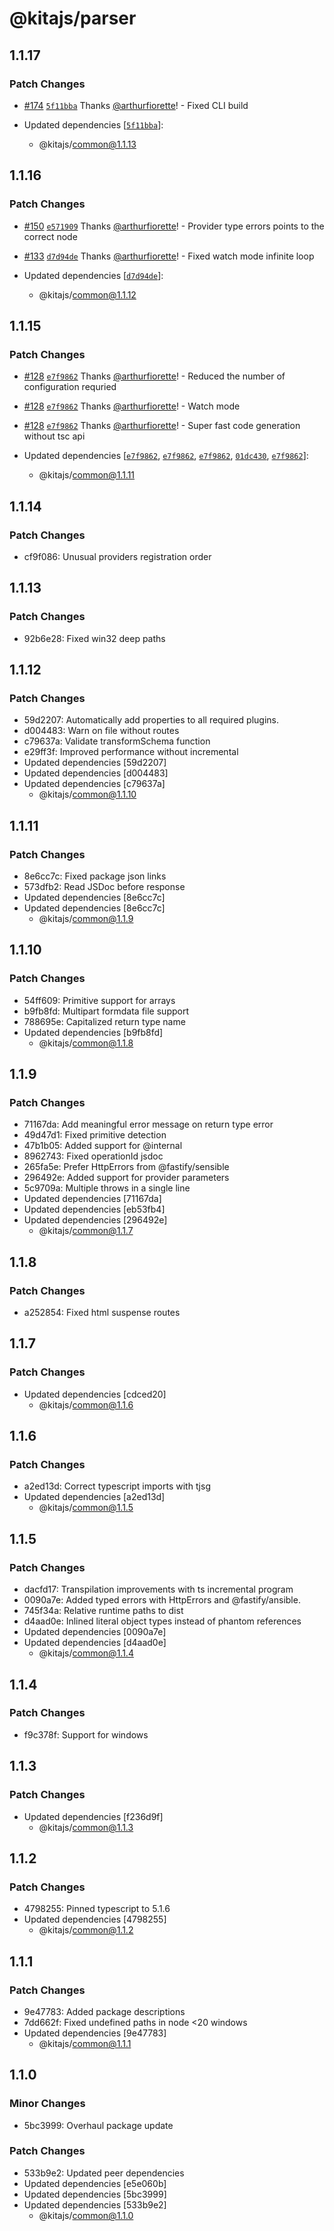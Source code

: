 # @kitajs/parser

## 1.1.17

### Patch Changes

- [#174](https://github.com/kitajs/kitajs/pull/174)
  [`5f11bba`](https://github.com/kitajs/kitajs/commit/5f11bbae5fd755efc6953c47ddd494c45358954e) Thanks
  [@arthurfiorette](https://github.com/arthurfiorette)! - Fixed CLI build

- Updated dependencies [[`5f11bba`](https://github.com/kitajs/kitajs/commit/5f11bbae5fd755efc6953c47ddd494c45358954e)]:
  - @kitajs/common@1.1.13

## 1.1.16

### Patch Changes

- [#150](https://github.com/kitajs/kitajs/pull/150)
  [`e571909`](https://github.com/kitajs/kitajs/commit/e5719094f9c0a81d1db5877f1cc32fe5ba12f218) Thanks
  [@arthurfiorette](https://github.com/arthurfiorette)! - Provider type errors points to the correct node

- [#133](https://github.com/kitajs/kitajs/pull/133)
  [`d7d94de`](https://github.com/kitajs/kitajs/commit/d7d94de3290ae713c3c59f8236a328260ca76568) Thanks
  [@arthurfiorette](https://github.com/arthurfiorette)! - Fixed watch mode infinite loop

- Updated dependencies [[`d7d94de`](https://github.com/kitajs/kitajs/commit/d7d94de3290ae713c3c59f8236a328260ca76568)]:
  - @kitajs/common@1.1.12

## 1.1.15

### Patch Changes

- [#128](https://github.com/kitajs/kitajs/pull/128)
  [`e7f9862`](https://github.com/kitajs/kitajs/commit/e7f9862753db3956a0499b38e47b98af1a283407) Thanks
  [@arthurfiorette](https://github.com/arthurfiorette)! - Reduced the number of configuration requried

- [#128](https://github.com/kitajs/kitajs/pull/128)
  [`e7f9862`](https://github.com/kitajs/kitajs/commit/e7f9862753db3956a0499b38e47b98af1a283407) Thanks
  [@arthurfiorette](https://github.com/arthurfiorette)! - Watch mode

- [#128](https://github.com/kitajs/kitajs/pull/128)
  [`e7f9862`](https://github.com/kitajs/kitajs/commit/e7f9862753db3956a0499b38e47b98af1a283407) Thanks
  [@arthurfiorette](https://github.com/arthurfiorette)! - Super fast code generation without tsc api

- Updated dependencies [[`e7f9862`](https://github.com/kitajs/kitajs/commit/e7f9862753db3956a0499b38e47b98af1a283407),
  [`e7f9862`](https://github.com/kitajs/kitajs/commit/e7f9862753db3956a0499b38e47b98af1a283407),
  [`e7f9862`](https://github.com/kitajs/kitajs/commit/e7f9862753db3956a0499b38e47b98af1a283407),
  [`01dc430`](https://github.com/kitajs/kitajs/commit/01dc430d070aca17ee4494799651412b2ea8f9e2),
  [`e7f9862`](https://github.com/kitajs/kitajs/commit/e7f9862753db3956a0499b38e47b98af1a283407)]:
  - @kitajs/common@1.1.11

## 1.1.14

### Patch Changes

- cf9f086: Unusual providers registration order

## 1.1.13

### Patch Changes

- 92b6e28: Fixed win32 deep paths

## 1.1.12

### Patch Changes

- 59d2207: Automatically add properties to all required plugins.
- d004483: Warn on file without routes
- c79637a: Validate transformSchema function
- e29ff3f: Improved performance without incremental
- Updated dependencies [59d2207]
- Updated dependencies [d004483]
- Updated dependencies [c79637a]
  - @kitajs/common@1.1.10

## 1.1.11

### Patch Changes

- 8e6cc7c: Fixed package json links
- 573dfb2: Read JSDoc before response
- Updated dependencies [8e6cc7c]
- Updated dependencies [8e6cc7c]
  - @kitajs/common@1.1.9

## 1.1.10

### Patch Changes

- 54ff609: Primitive support for arrays
- b9fb8fd: Multipart formdata file support
- 788695e: Capitalized return type name
- Updated dependencies [b9fb8fd]
  - @kitajs/common@1.1.8

## 1.1.9

### Patch Changes

- 71167da: Add meaningful error message on return type error
- 49d47d1: Fixed primitive detection
- 47b1b05: Added support for @internal
- 8962743: Fixed operationId jsdoc
- 265fa5e: Prefer HttpErrors from @fastify/sensible
- 296492e: Added support for provider parameters
- 5c9709a: Multiple throws in a single line
- Updated dependencies [71167da]
- Updated dependencies [eb53fb4]
- Updated dependencies [296492e]
  - @kitajs/common@1.1.7

## 1.1.8

### Patch Changes

- a252854: Fixed html suspense routes

## 1.1.7

### Patch Changes

- Updated dependencies [cdced20]
  - @kitajs/common@1.1.6

## 1.1.6

### Patch Changes

- a2ed13d: Correct typescript imports with tjsg
- Updated dependencies [a2ed13d]
  - @kitajs/common@1.1.5

## 1.1.5

### Patch Changes

- dacfd17: Transpilation improvements with ts incremental program
- 0090a7e: Added typed errors with HttpErrors and @fastify/ansible.
- 745f34a: Relative runtime paths to dist
- d4aad0e: Inlined literal object types instead of phantom references
- Updated dependencies [0090a7e]
- Updated dependencies [d4aad0e]
  - @kitajs/common@1.1.4

## 1.1.4

### Patch Changes

- f9c378f: Support for windows

## 1.1.3

### Patch Changes

- Updated dependencies [f236d9f]
  - @kitajs/common@1.1.3

## 1.1.2

### Patch Changes

- 4798255: Pinned typescript to 5.1.6
- Updated dependencies [4798255]
  - @kitajs/common@1.1.2

## 1.1.1

### Patch Changes

- 9e47783: Added package descriptions
- 7dd662f: Fixed undefined paths in node <20 windows
- Updated dependencies [9e47783]
  - @kitajs/common@1.1.1

## 1.1.0

### Minor Changes

- 5bc3999: Overhaul package update

### Patch Changes

- 533b9e2: Updated peer dependencies
- Updated dependencies [e5e060b]
- Updated dependencies [5bc3999]
- Updated dependencies [533b9e2]
  - @kitajs/common@1.1.0

